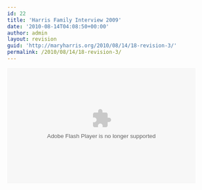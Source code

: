 ```yaml
---
id: 22
title: 'Harris Family Interview 2009'
date: '2010-08-14T04:08:50+00:00'
author: admin
layout: revision
guid: 'http://maryharris.org/2010/08/14/18-revision-3/'
permalink: /2010/08/14/18-revision-3/
---
```


<object classid="clsid:D27CDB6E-AE6D-11cf-96B8-444553540000" height="267" id="viddler_a2e5893e" width="437"><param name="movie" value="http://www.viddler.com/simple/a2e5893e/"></param><param name="allowScriptAccess" value="always"></param><param name="allowFullScreen" value="true"></param><embed allowfullscreen="true" allowscriptaccess="always" height="267" name="viddler_a2e5893e" src="http://www.viddler.com/simple/a2e5893e/" type="application/x-shockwave-flash" width="437"></embed></object>